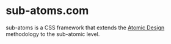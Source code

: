sub-atoms.com
===================

sub-atoms is a CSS framework that extends the <a href="http://bradfrostweb.com/blog/post/atomic-web-design/">Atomic Design</a> methodology to the sub-atomic level.